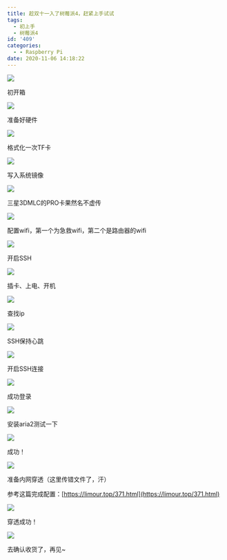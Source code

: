 ```yaml
---
title: 趁双十一入了树莓派4，赶紧上手试试
tags:
  - 初上手
  - 树莓派4
id: '409'
categories:
  - - Raspberry Pi
date: 2020-11-06 14:18:22
---
```


![](https://img-cdn.limour.top/blog_wp/2020/11/image.png)

初开箱

![](https://img-cdn.limour.top/blog_wp/2020/11/image-1.png)

准备好硬件

![](https://img-cdn.limour.top/blog_wp/2020/11/image-3.png)

格式化一次TF卡

![](https://img-cdn.limour.top/blog_wp/2020/11/image-4.png)

写入系统镜像

![](https://img-cdn.limour.top/blog_wp/2020/11/image-5.png)

三星3DMLC的PRO卡果然名不虚传

![](https://img-cdn.limour.top/blog_wp/2020/11/image-6.png)

配置wifi，第一个为急救wifi，第二个是路由器的wifi

![](https://img-cdn.limour.top/blog_wp/2020/11/image-7.png)

开启SSH

![](https://img-cdn.limour.top/blog_wp/2020/11/image-8.png)

插卡、上电、开机

![](https://img-cdn.limour.top/blog_wp/2020/11/image-9.png)

查找ip

![](https://img-cdn.limour.top/blog_wp/2020/11/image-10.png)

SSH保持心跳

![](https://img-cdn.limour.top/blog_wp/2020/11/image-11.png)

开启SSH连接

![](https://img-cdn.limour.top/blog_wp/2020/11/image-12.png)

成功登录

![](https://img-cdn.limour.top/blog_wp/2020/11/image-13.png)

安装aria2测试一下

![](https://img-cdn.limour.top/blog_wp/2020/11/image-14.png)

成功！

![](https://img-cdn.limour.top/blog_wp/2020/11/image-15.png)

准备内网穿透（这里传错文件了，汗）

参考这篇完成配置：[https://limour.top/371.html](https://limour.top/371.html)

![](https://img-cdn.limour.top/blog_wp/2020/11/image-16.png)

穿透成功！

![](https://img-cdn.limour.top/blog_wp/2020/11/image-17.png)

去确认收货了，再见~